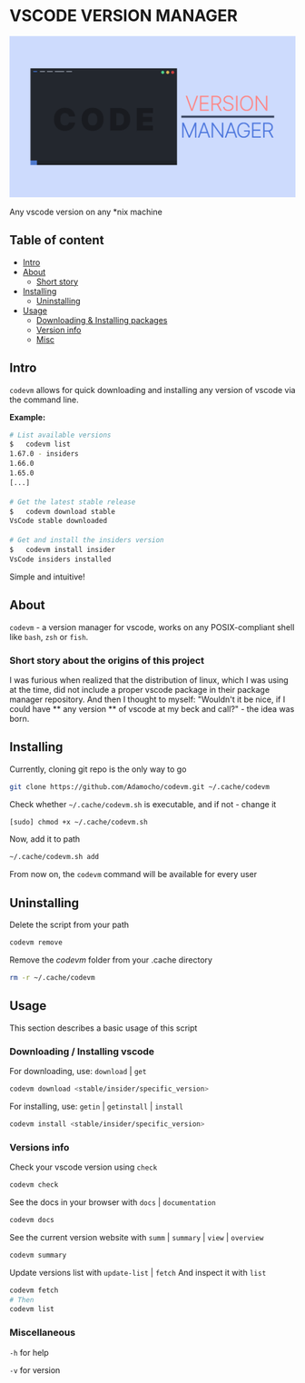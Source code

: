 # VSCODE VERSION MANAGER

![CODEVM logo](./codevm-smaller.svg)

Any vscode version on any \*nix machine

## Table of content
- [Intro](#intro)
- [About](#about)
    - [Short story](#short-story-about-the-origins-of-this-project)
- [Installing](#installing)
    - [Uninstalling](#uninstalling)
- [Usage](#usage)
    - [Downloading & Installing packages](#downloading--installing-vscode)
    - [Version info](#versions-info)
    - [Misc](#miscelaneous)

## Intro

`codevm` allows for quick downloading and installing any version of vscode via the command line.

**Example:**
```sh
# List available versions
$   codevm list
1.67.0 - insiders
1.66.0
1.65.0
[...]

# Get the latest stable release
$   codevm download stable
VsCode stable downloaded

# Get and install the insiders version
$   codevm install insider
VsCode insiders installed
```

Simple and intuitive!

## About

`codevm` - a version manager for vscode, works on any POSIX-compliant shell like `bash`, `zsh` or `fish`.

### Short story about the origins of this project

I was furious when realized that the distribution of linux, which I was using at the time, did not include a proper vscode package in their package manager repository. And then I thought to myself: "Wouldn't it be nice, if I could have ** any version ** of vscode at my beck and call?" - the idea was born.

## Installing

Currently, cloning git repo is the only way to go
```sh
git clone https://github.com/Adamocho/codevm.git ~/.cache/codevm
```
Check whether `~/.cache/codevm.sh` is executable, and if not - change it
```sh
[sudo] chmod +x ~/.cache/codevm.sh
```

Now, add it to path
```sh
~/.cache/codevm.sh add
```
From now on, the `codevm` command will be available for every user

## Uninstalling

Delete the script from your path

```sh
codevm remove
```
Remove the *codevm* folder from your .cache directory
```sh
rm -r ~/.cache/codevm
```

## Usage

This section describes a basic usage of this script

### Downloading / Installing vscode

For downloading, use: `download` | `get`
```sh
codevm download <stable/insider/specific_version>
```

For installing, use: `getin` | `getinstall` | `install`
```sh
codevm install <stable/insider/specific_version>
```

### Versions info

Check your vscode version using `check`
```sh
codevm check
```

See the docs in your browser with `docs` | `documentation`
```sh
codevm docs
```

See the current version website with `summ` | `summary` | `view` | `overview`
```sh
codevm summary
```

Update versions list with `update-list` | `fetch`
And inspect it with `list`
```sh
codevm fetch
# Then
codevm list
```
### Miscellaneous

`-h` for help

`-v` for version